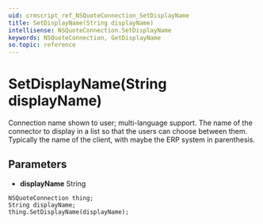 ```yaml
---
uid: crmscript_ref_NSQuoteConnection_SetDisplayName
title: SetDisplayName(String displayName)
intellisense: NSQuoteConnection.SetDisplayName
keywords: NSQuoteConnection, GetDisplayName
so.topic: reference
---
```


# SetDisplayName(String displayName)

Connection name shown to user; multi-language support. The name of the connector to display in a list so that the users can choose between them. Typically the name of the client, with maybe the ERP system in parenthesis.

## Parameters

* **displayName** String

```crmscript
NSQuoteConnection thing;
String displayName;
thing.SetDisplayName(displayName);
```

